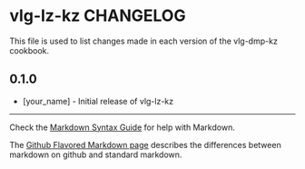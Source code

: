 vlg-lz-kz CHANGELOG
===================

This file is used to list changes made in each version of the vlg-dmp-kz cookbook.

0.1.0
-----
- [your_name] - Initial release of vlg-lz-kz

- - -
Check the [Markdown Syntax Guide](http://daringfireball.net/projects/markdown/syntax) for help with Markdown.

The [Github Flavored Markdown page](http://github.github.com/github-flavored-markdown/) describes the differences between markdown on github and standard markdown.
